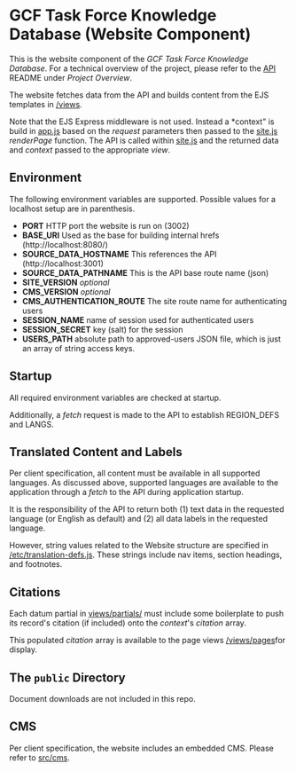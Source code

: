 # GCF Task Force Knowledge Database (Website Component)

This is the website component of the *GCF Task Force Knowledge Database*. For a technical overview of the project, please refer to the [API](https://github.com/gcftaskforce/kdb-api) README under *Project Overview*.

The website fetches data from the API and builds content from the EJS templates in [/views](/views).

Note that the EJS Express middleware is not used. Instead a *context" is build in [app.js](app.js) based on the *request* parameters then passed to the [site.js](site.js) *renderPage* function. The API is called within [site.js](site.js) and the returned data and *context* passed to the appropriate *view*.

## Environment

The following environment variables are supported. Possible values for a localhost setup are in parenthesis.

- **PORT**  HTTP port the website is run on (3002)
- **BASE_URI** Used as the base for building internal hrefs (http://localhost:8080/)
- **SOURCE_DATA_HOSTNAME** This references the API (http://localhost:3001)
- **SOURCE_DATA_PATHNAME** This is the API base route name (json)
- **SITE_VERSION** *optional*
- **CMS_VERSION** *optional*
- **CMS_AUTHENTICATION_ROUTE** The site route name for authenticating users
- **SESSION_NAME** name of session used for authenticated users
- **SESSION_SECRET** key (salt) for the session
- **USERS_PATH** absolute path to approved-users JSON file, which is just an array of string access keys.

## Startup

All required environment variables are checked at startup.

Additionally, a *fetch* request is made to the API to establish REGION_DEFS and LANGS.

## Translated Content and Labels

Per client specification, all content must be available in all supported languages. As discussed above, supported languages are available to the application through a *fetch* to the API during application startup.

It is the responsibility of the API to return both (1) text data in the requested language (or English as default) and (2) all data labels in the requested language.

However, string values related to the Website structure are specified in [/etc/translation-defs.js](/etc/translation-defs.js). These strings include nav items, section headings, and footnotes.

## Citations

Each datum partial in [views/partials/](views/partials/) must include some boilerplate to push its record's citation (if included) onto the *context*'s *citation* array.

This populated *citation* array is available to the page views [/views/pages](/views/pages)for display.

## The ```public``` Directory

Document downloads are not included in this repo.

## CMS

Per client specification, the website includes an embedded CMS. Please refer to [src/cms](src/cms).
